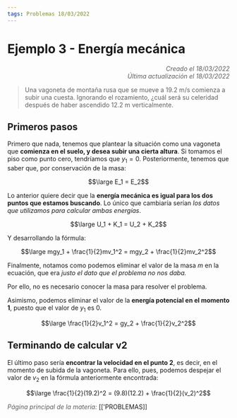 ```yaml
---
tags: Problemas 18/03/2022
---
```


# Ejemplo 3 - Energía mecánica
<div style="text-align: right; opacity: 0.7; font-style: italic;">Creado el 18/03/2022</div>
<div style="text-align: right; opacity: 0.7; font-style: italic;">Última actualización el 18/03/2022</div>

> Una vagoneta de montaña rusa que se mueve a 19.2 m/s comienza a subir una cuesta. Ignorando el rozamiento, ¿cuál será su celeridad después de haber ascendido 12.2 m verticalmente.

## Primeros pasos

Primero que nada, tenemos que plantear la situación como una vagoneta que **comienza en el suelo, y desea subir una cierta altura**. Si tomamos el piso como punto cero, tendríamos que $y_1 = 0$. Posteriormente, tenemos que saber que, por conservación de la masa:

$$\large E_1 = E_2$$

Lo anterior quiere decir que la **energía mecánica es igual para los dos puntos que estamos buscando**. Lo único que cambiaría serían *los datos que utilizamos para calcular ambas energías*.

$$\large U_1 + K_1 = U_2 + K_2$$

Y desarrollando la fórmula:

$$\large mgy_1 + \frac{1}{2}mv_1^2 = mgy_2 + \frac{1}{2}mv_2^2$$

Finalmente, notamos como podemos eliminar el valor de la masa $m$ en la ecuación, que era *justo el dato que el problema no nos daba.*

Por ello, no es necesario conocer la masa para resolver el problema.

Asimismo, podemos eliminar el valor de la **energía potencial en el momento 1**, puesto que el valor de $y_1$ es 0.

$$\large \frac{1}{2}v_1^2 = gy_2 + \frac{1}{2}v_2^2$$

## Terminando de calcular v2

El último paso sería **encontrar la velocidad en el punto 2**, es decir, en el momento de subida de la vagoneta. Para ello, pues, podemos despejar el valor de $v_2$ en la fórmula anteriormente encontrada:

$$\large \frac{1}{2}(19.2)^2 = (9.8)(12.2) + \frac{1}{2}(v_2)^2$$


<span style="opacity: 0.7; font-style: italic;">Página principal de la materia:</span> [['PROBLEMAS]]